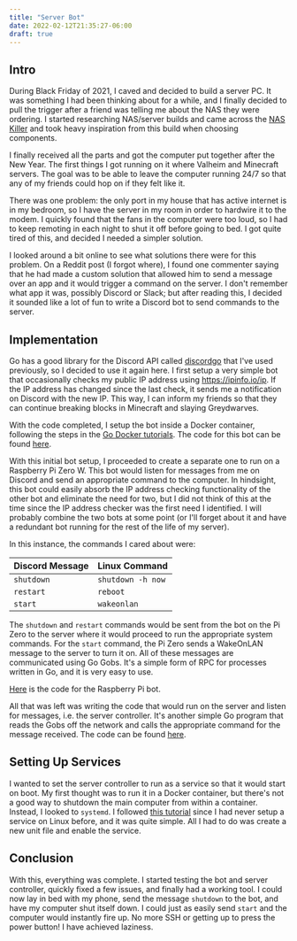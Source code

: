 ```yaml
---
title: "Server Bot"
date: 2022-02-12T21:35:27-06:00
draft: true
---
```


## Intro
During Black Friday of 2021, I caved and decided to build a server PC. It was something I had been thinking about for a while, and I finally decided to pull the trigger after a friend was telling me about the NAS they were ordering. I started researching NAS/server builds and came across the [NAS Killer](https://www.serverbuilds.net/the-original-nas-killer-v10) and took heavy inspiration from this build when choosing components.

I finally received all the parts and got the computer put together after the New Year. The first things I got running on it where Valheim and Minecraft servers. The goal was to be able to leave the computer running 24/7 so that any of my friends could hop on if they felt like it.

There was one problem: the only port in my house that has active internet is in my bedroom, so I have the server in my room in order to hardwire it to the modem. I quickly found that the fans in the computer were too loud, so I had to keep remoting in each night to shut it off before going to bed. I got quite tired of this, and decided I needed a simpler solution.

I looked around a bit online to see what solutions there were for this problem. On a Reddit post (I forgot where), I found one commenter saying that he had made a custom solution that allowed him to send a message over an app and it would trigger a command on the server. I don't remember what app it was, possibly Discord or Slack; but after reading this, I decided it sounded like a lot of fun to write a Discord bot to send commands to the server.

## Implementation
Go has a good library for the Discord API called [discordgo](https://github.com/bwmarrin/discordgo) that I've used previously, so I decided to use it again here. I first setup a very simple bot that occasionally checks my public IP address using https://ipinfo.io/ip. If the IP address has changed since the last check, it sends me a notification on Discord with the new IP. This way, I can inform my friends so that they can continue breaking blocks in Minecraft and slaying Greydwarves.

With the code completed, I setup the bot inside a Docker container, following the steps in the [Go Docker tutorials](https://docs.docker.com/language/golang/build-images/). The code for this bot can be found [here](). <!--Link to a static .txt file with the code-->

With this initial bot setup, I proceeded to create a separate one to run on a Raspberry Pi Zero W. This bot would listen for messages from me on Discord and send an appropriate command to the computer. In hindsight, this bot could easily absorb the IP address checking functionality of the other bot and eliminate the need for two, but I did not think of this at the time since the IP address checker was the first need I identified. I will probably combine the two bots at some point (or I'll forget about it and have a redundant bot running for the rest of the life of my server).

In this instance, the commands I cared about were:

| Discord Message | Linux Command     |
|-----------------|-------------------|
| `shutdown`      | `shutdown -h now` |
| `restart`       | `reboot`          |
| `start`         | `wakeonlan`       |

The `shutdown` and `restart` commands would be sent from the bot on the Pi Zero to the server where it would proceed to run the appropriate system commands. For the `start` command, the Pi Zero sends a WakeOnLAN message to the server to turn it on. All of these messages are communicated using Go Gobs. It's a simple form of RPC for processes written in Go, and it is very easy to use.

[Here]() is the code for the Raspberry Pi bot.

All that was left was writing the code that would run on the server and listen for messages, i.e. the server controller. It's another simple Go program that reads the Gobs off the network and calls the appropriate command for the message received. The code can be found [here]().

## Setting Up Services

I wanted to set the server controller to run as a service so that it would start on boot. My first thought was to run it in a Docker container, but there's not a good way to shutdown the main computer from within a container. Instead, I looked to `systemd`. I followed [this tutorial](https://www.howtogeek.com/687970/how-to-run-a-linux-program-at-startup-with-systemd/) since I had never setup a service on Linux before, and it was quite simple. All I had to do was create a new unit file and enable the service.

## Conclusion

With this, everything was complete. I started testing the bot and server controller, quickly fixed a few issues, and finally had a working tool. I could now lay in bed with my phone, send the message `shutdown` to the bot, and have my computer shut itself down. I could just as easily send `start` and the computer would instantly fire up. No more SSH or getting up to press the power button! I have achieved laziness.
